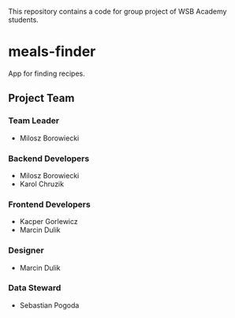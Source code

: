 This repository contains a code for group project of WSB Academy students.
# meals-finder
App for finding recipes.

## Project Team
### Team Leader
- Milosz Borowiecki
### Backend Developers
- Milosz Borowiecki
- Karol Chruzik
### Frontend Developers
- Kacper Gorlewicz
- Marcin Dulik
### Designer
- Marcin Dulik
### Data Steward
- Sebastian Pogoda